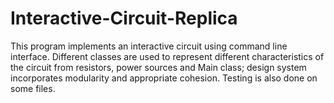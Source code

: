 # Interactive-Circuit-Replica
This program implements an interactive circuit using command line interface. Different classes are used to represent different characteristics of the circuit from resistors, power sources and Main class; design system incorporates modularity and appropriate cohesion. Testing is also done on some files.
